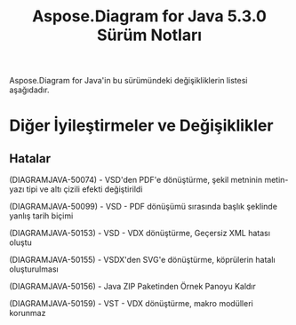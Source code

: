 ﻿---
title: Aspose.Diagram for Java 5.3.0 Sürüm Notları
type: docs
weight: 70
url: /tr/java/aspose-diagram-for-java-5-3-0-release-notes/
---
Aspose.Diagram for Java'in bu sürümündeki değişikliklerin listesi aşağıdadır.
# **Diğer İyileştirmeler ve Değişiklikler**
## **Hatalar**
(DIAGRAMJAVA-50074) - VSD'den PDF'e dönüştürme, şekil metninin metin-yazı tipi ve altı çizili efekti değiştirildi

(DIAGRAMJAVA-50099) - VSD - PDF dönüşümü sırasında başlık şeklinde yanlış tarih biçimi

(DIAGRAMJAVA-50153) - VSD - VDX dönüştürme, Geçersiz XML hatası oluştu

(DIAGRAMJAVA-50155) - VSDX'den SVG'e dönüştürme, köprülerin hatalı oluşturulması

(DIAGRAMJAVA-50156) - Java ZIP Paketinden Örnek Panoyu Kaldır

(DIAGRAMJAVA-50159) - VST - VDX dönüştürme, makro modülleri korunmaz
